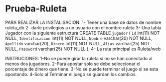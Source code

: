 # Prueba-Ruleta
PARA REALIZAR LA INSTALISACION:
1- Tener una base de datos de nombre ruleta_db
2- darle privilegios a un usuario con el nombre ruleta 
3- Una tabla Jugador con la siguiente estructura
CREATE TABLE `jugador` (
  `id` int(11) NOT NULL,
  `Identificacion` int(11) NOT NULL,
  `Nombre` varchar(20) NOT NULL,
  `Apellido` varchar(20),
  `Dinero` int(11) NOT NULL,
  `Alias` varchar(25) NOT NULL,
  `Password` varchar(25)  NOT NULL
);
4- La ruta principal es Ruleta/web

INSTRUCIONES:
1-No se puede girar la ruleta si no se han conectado al menos dos jugadores.
2-Para apostar solo se debe seleccionar el porcentaje de dinero que tiene.
3-No se puede terminar el juego si se esta apostando.
4-Solo al Terminar el juego se guardan los cambios.
